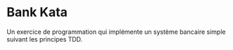 # Bank Kata


Un exercice de programmation qui implémente un système bancaire simple suivant les principes TDD.